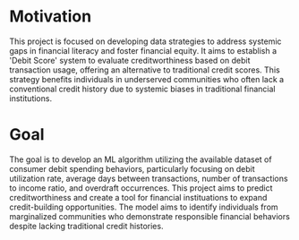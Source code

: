 # Motivation

This project is focused on developing data strategies to address systemic gaps in financial literacy and foster financial equity. It aims to establish a 'Debit Score' system to evaluate creditworthiness based on debit transaction usage, offering an alternative to traditional credit scores. This strategy benefits individuals in underserved communities who often lack a conventional credit history due to systemic biases in traditional financial institutions. 

# Goal

The goal is to develop an ML algorithm utilizing the available dataset of consumer debit spending behaviors, particularly focusing on debit utilization rate, average days between transactions, number of transactions to income ratio, and overdraft occurrences. This project aims to predict creditworthiness and create a tool for financial instituations to expand credit-building opportunities. The model aims to identify individuals from marginalized communities who demonstrate responsible financial behaviors despite lacking traditional credit histories.
